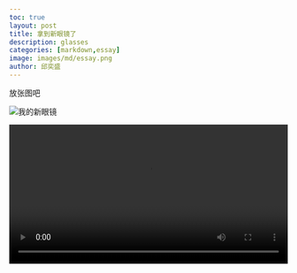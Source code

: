 ```yaml
---
toc: true
layout: post
title: 拿到新眼镜了
description: glasses
categories: [markdown,essay]
image: images/md/essay.png
author: 邱奕盛
---
```


放张图吧

![我的新眼镜](https://easonqys.github.io/myblog/images/md/newglasses.jpg "我的新眼镜")

<video 
src="//player.bilibili.com/player.html?aid=95154620&bvid=BV1GE411M72B&cid=204948928&page=19" 
controls="controls" 
width="100%" 
height="auto"
/>
